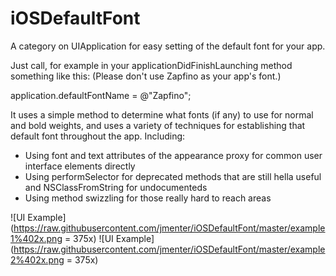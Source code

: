 # iOSDefaultFont
A category on UIApplication for easy setting of the default font for your app.

Just call, for example in your applicationDidFinishLaunching method something like this: (Please don't use Zapfino as your app's font.)

  application.defaultFontName = @"Zapfino";

 It uses a simple method to determine what fonts (if any) to use for normal and bold weights, and uses a variety of techniques for establishing that default font throughout the app. Including:

- Using font and text attributes of the appearance proxy for common user interface elements directly
- Using performSelector for deprecated methods that are still hella useful and NSClassFromString for undocumenteds
- Using method swizzling for those really hard to reach areas

![UI Example](https://raw.githubusercontent.com/jmenter/iOSDefaultFont/master/example1%402x.png = 375x)
![UI Example](https://raw.githubusercontent.com/jmenter/iOSDefaultFont/master/example2%402x.png = 375x)
